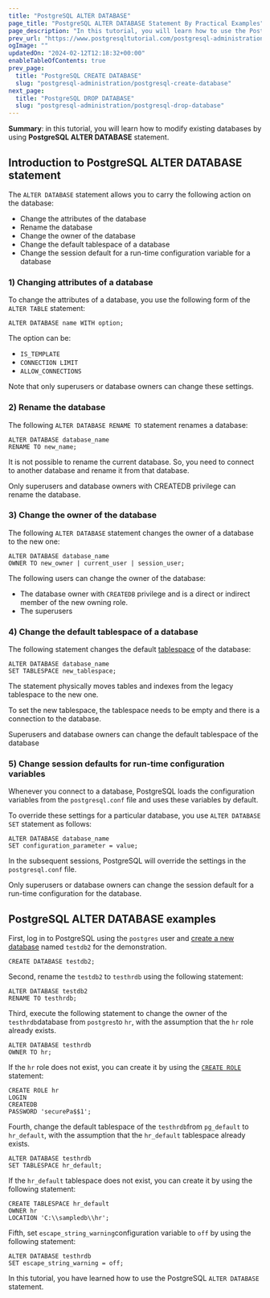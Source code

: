 ```yaml
---
title: "PostgreSQL ALTER DATABASE"
page_title: "PostgreSQL ALTER DATABASE Statement By Practical Examples"
page_description: "In this tutorial, you will learn how to use the PostgreSQL ALTER DATABASE to modify an existing database."
prev_url: "https://www.postgresqltutorial.com/postgresql-administration/postgresql-alter-database/"
ogImage: ""
updatedOn: "2024-02-12T12:18:32+00:00"
enableTableOfContents: true
prev_page: 
  title: "PostgreSQL CREATE DATABASE"
  slug: "postgresql-administration/postgresql-create-database"
next_page: 
  title: "PostgreSQL DROP DATABASE"
  slug: "postgresql-administration/postgresql-drop-database"
---
```





**Summary**: in this tutorial, you will learn how to modify existing databases by using **PostgreSQL ALTER DATABASE** statement.


## Introduction to PostgreSQL ALTER DATABASE statement

The `ALTER DATABASE` statement allows you to carry the following action on the database:

* Change the attributes of the database
* Rename the database
* Change the owner of the database
* Change the default tablespace of a database
* Change the session default for a run\-time configuration variable for a database


### 1\) Changing attributes of a database

To change the attributes of a database, you use the following form of the `ALTER TABLE` statement:


```pgsql
ALTER DATABASE name WITH option;
```
The option can be:

* `IS_TEMPLATE`
* `CONNECTION LIMIT`
* `ALLOW_CONNECTIONS`

Note that only superusers or database owners can change these settings.


### 2\) Rename the database

The following `ALTER DATABASE RENAME TO` statement renames a database:


```pgsql
ALTER DATABASE database_name
RENAME TO new_name;
```
It is not possible to rename the current database. So, you need to connect to another database and rename it from that database.

Only superusers and database owners with CREATEDB privilege can rename the database.


### 3\) Change the owner of the database

The following `ALTER DATABASE` statement changes the owner of a database to the new one:


```pgsql
ALTER DATABASE database_name
OWNER TO new_owner | current_user | session_user;
```
The following users can change the owner of the database:

* The database owner with `CREATEDB` privilege and is a direct or indirect member of the new owning role.
* The superusers


### 4\) Change the default tablespace of a database

The following statement changes the default [tablespace](postgresql-create-tablespace "PostgreSQL Creating Tablespaces") of the database:


```pgsql
ALTER DATABASE database_name
SET TABLESPACE new_tablespace;
```
The statement physically moves tables and indexes from the legacy tablespace to the new one.

To set the new tablespace, the tablespace needs to be empty and there is a connection to the database.

Superusers and database owners can change the default tablespace of the database


### 5\) Change session defaults for run\-time configuration variables

Whenever you connect to a database, PostgreSQL loads the configuration variables from the `postgresql.conf` file and uses these variables by default.

To override these settings for a particular database, you use `ALTER DATABASE SET` statement as follows:


```pgsql
ALTER DATABASE database_name
SET configuration_parameter = value;
```
In the subsequent sessions, PostgreSQL will override the settings in the `postgresql.conf` file.

Only superusers or database owners can change the session default for a run\-time configuration for the database.


## PostgreSQL ALTER DATABASE examples

First, log in to PostgreSQL using the `postgres` user and [create a new database](postgresql-create-database "PostgreSQL CREATE DATABASE") named `testdb2` for the demonstration.


```pgsql
CREATE DATABASE testdb2;
```
Second, rename the `testdb2` to `testhrdb` using the following statement:


```pgsql
ALTER DATABASE testdb2 
RENAME TO testhrdb;
```
Third, execute the following statement to change the owner of the `testhrdb`database from `postgres`to `hr`, with the assumption that the `hr` role already exists.


```pgsql
ALTER DATABASE testhrdb 
OWNER TO hr;
```
If the `hr` role does not exist, you can create it by using the [`CREATE ROLE`](postgresql-roles) statement:


```pgsql
CREATE ROLE hr
LOGIN 
CREATEDB
PASSWORD 'securePa$$1';
```
Fourth, change the default tablespace of the `testhrdb`from `pg_default` to `hr_default`, with the assumption that the `hr_default` tablespace already exists.


```pgsql
ALTER DATABASE testhrdb
SET TABLESPACE hr_default;
```
If the `hr_default` tablespace does not exist, you can create it by using the following statement:


```pgsql
CREATE TABLESPACE hr_default
OWNER hr
LOCATION 'C:\\sampledb\\hr';
```
Fifth, set `escape_string_warning`configuration variable to `off` by using the following statement:


```pgsql
ALTER DATABASE testhrdb 
SET escape_string_warning = off;
```
In this tutorial, you have learned how to use the PostgreSQL `ALTER DATABASE` statement.

